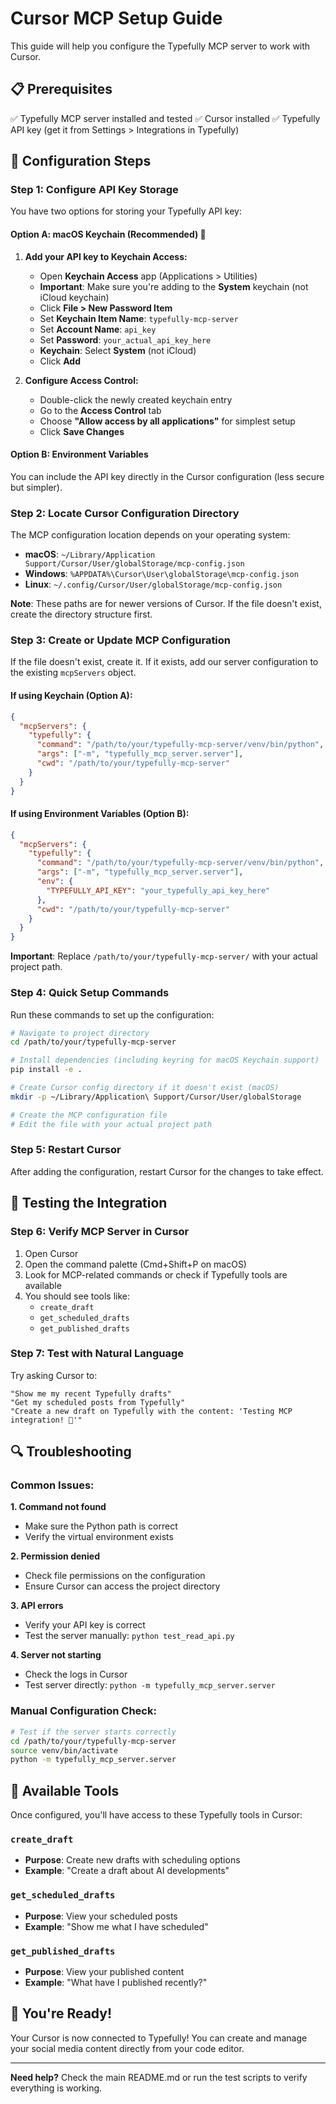 # Cursor MCP Setup Guide

This guide will help you configure the Typefully MCP server to work with Cursor.

## 📋 Prerequisites

✅ Typefully MCP server installed and tested
✅ Cursor installed
✅ Typefully API key (get it from Settings > Integrations in Typefully)

## 🔧 Configuration Steps

### Step 1: Configure API Key Storage

You have two options for storing your Typefully API key:

#### Option A: macOS Keychain (Recommended) 🔐

1. **Add your API key to Keychain Access:**
   - Open **Keychain Access** app (Applications > Utilities)
   - **Important**: Make sure you're adding to the **System** keychain (not iCloud keychain)
   - Click **File > New Password Item**
   - Set **Keychain Item Name**: `typefully-mcp-server`
   - Set **Account Name**: `api_key`
   - Set **Password**: `your_actual_api_key_here`
   - **Keychain**: Select **System** (not iCloud)
   - Click **Add**

2. **Configure Access Control:**
   - Double-click the newly created keychain entry
   - Go to the **Access Control** tab
   - Choose **"Allow access by all applications"** for simplest setup
   - Click **Save Changes**

#### Option B: Environment Variables

You can include the API key directly in the Cursor configuration (less secure but simpler).

### Step 2: Locate Cursor Configuration Directory

The MCP configuration location depends on your operating system:

- **macOS**: `~/Library/Application Support/Cursor/User/globalStorage/mcp-config.json`
- **Windows**: `%APPDATA%\Cursor\User\globalStorage\mcp-config.json`  
- **Linux**: `~/.config/Cursor/User/globalStorage/mcp-config.json`

**Note**: These paths are for newer versions of Cursor. If the file doesn't exist, create the directory structure first.

### Step 3: Create or Update MCP Configuration

If the file doesn't exist, create it. If it exists, add our server configuration to the existing `mcpServers` object.

#### If using Keychain (Option A):

```json
{
  "mcpServers": {
    "typefully": {
      "command": "/path/to/your/typefully-mcp-server/venv/bin/python",
      "args": ["-m", "typefully_mcp_server.server"],
      "cwd": "/path/to/your/typefully-mcp-server"
    }
  }
}
```

#### If using Environment Variables (Option B):

```json
{
  "mcpServers": {
    "typefully": {
      "command": "/path/to/your/typefully-mcp-server/venv/bin/python",
      "args": ["-m", "typefully_mcp_server.server"],
      "env": {
        "TYPEFULLY_API_KEY": "your_typefully_api_key_here"
      },
      "cwd": "/path/to/your/typefully-mcp-server"
    }
  }
}
```

**Important**: Replace `/path/to/your/typefully-mcp-server/` with your actual project path.

### Step 4: Quick Setup Commands

Run these commands to set up the configuration:

```bash
# Navigate to project directory
cd /path/to/your/typefully-mcp-server

# Install dependencies (including keyring for macOS Keychain support)
pip install -e .

# Create Cursor config directory if it doesn't exist (macOS)
mkdir -p ~/Library/Application\ Support/Cursor/User/globalStorage

# Create the MCP configuration file
# Edit the file with your actual project path
```

### Step 5: Restart Cursor

After adding the configuration, restart Cursor for the changes to take effect.

## 🧪 Testing the Integration

### Step 6: Verify MCP Server in Cursor

1. Open Cursor
2. Open the command palette (Cmd+Shift+P on macOS)
3. Look for MCP-related commands or check if Typefully tools are available
4. You should see tools like:
   - `create_draft`
   - `get_scheduled_drafts` 
   - `get_published_drafts`

### Step 7: Test with Natural Language

Try asking Cursor to:

```
"Show me my recent Typefully drafts"
"Get my scheduled posts from Typefully"
"Create a new draft on Typefully with the content: 'Testing MCP integration! 🚀'"
```

## 🔍 Troubleshooting

### Common Issues:

**1. Command not found**
- Make sure the Python path is correct
- Verify the virtual environment exists

**2. Permission denied**
- Check file permissions on the configuration
- Ensure Cursor can access the project directory

**3. API errors**
- Verify your API key is correct
- Test the server manually: `python test_read_api.py`

**4. Server not starting**
- Check the logs in Cursor
- Test server directly: `python -m typefully_mcp_server.server`

### Manual Configuration Check:

```bash
# Test if the server starts correctly
cd /path/to/your/typefully-mcp-server
source venv/bin/activate
python -m typefully_mcp_server.server
```

## 📱 Available Tools

Once configured, you'll have access to these Typefully tools in Cursor:

### `create_draft`
- **Purpose**: Create new drafts with scheduling options
- **Example**: "Create a draft about AI developments"

### `get_scheduled_drafts` 
- **Purpose**: View your scheduled posts
- **Example**: "Show me what I have scheduled"

### `get_published_drafts`
- **Purpose**: View your published content
- **Example**: "What have I published recently?"

## 🎉 You're Ready!

Your Cursor is now connected to Typefully! You can create and manage your social media content directly from your code editor.

---

**Need help?** Check the main README.md or run the test scripts to verify everything is working. 